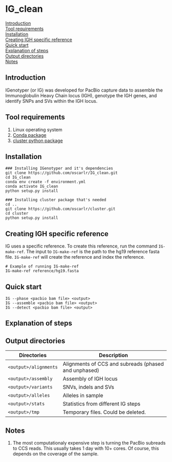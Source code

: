 # IG_clean

[Introduction](#introduction)  
[Tool requirements](#tool-requirements)  
[Installation](#installation)  
[Creating IGH specific reference](#creating-igh-specific-reference)<br>
[Quick start](#quick-start)<br>
[Explanation of steps](#explanation-of-steps)<br>
[Output directories](#output-directories)<br>
[Notes](#notes)

## Introduction
IGenotyper (or IG) was developed for PacBio capture data to assemble the Immunoglobulin Heavy Chain locus (IGH), genotype the IGH genes, and identify SNPs and SVs within the IGH locus.

## Tool requirements
1. Linux operating system
2. [Conda package](https://conda.io/en/latest/)
3. [cluster python package](https://github.com/oscarlr/cluster)

## Installation
```
### Installing IGenotyper and it's dependencies
git clone https://github.com/oscarlr/IG_clean.git
cd IG_clean
conda env create -f environment.yml 
conda activate IG_clean
python setup.py install

### Installing cluster package that's needed
cd ..
git clone https://github.com/oscarlr/cluster.git
cd cluster
python setup.py install
```

## Creating IGH specific reference
IG uses a specific reference. To create this reference, run the command `IG-make-ref`. The input to `IG-make-ref` is the path to the hg19 reference fasta file. `IG-make-ref` will create the reference and index the reference.
```
# Example of running IG-make-ref
IG-make-ref reference/hg19.fasta
```
## Quick start
```
IG --phase <pacbio bam file> <output> 
IG --assemble <pacbio bam file> <output> 
IG --detect <pacbio bam file> <output> 
```
## Explanation of steps

## Output directories
| Directories            | Description                                          |
|------------------------|------------------------------------------------------|
| `<output>/alignments`  | Alignments of CCS and subreads (phased and unphased) |
| `<output>/assembly`    | Assembly of IGH locus                                |
| `<output>/variants`    | SNVs, indels and SVs                                 |
| `<output>/alleles`     | Alleles in sample                                    |
| `<output>/stats`       | Statistics from different IG steps                   |
| `<output>/tmp`         | Temporary files. Could be deleted.                   |

## Notes
1. The most computationaly expensive step is turning the PacBio subreads to CCS reads. This usually takes 1 day with 10+ cores. Of course, this depends on the coverage of the sample.
